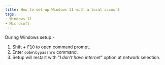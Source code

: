 ```yaml
---
title: How to set up Windows 11 with a local account
tags:
- Windows 11
- Microsoft
---
```

During Windows setup:-

1. <kdb>Shift</kbd> + <kbd>F10</kbd> to open command prompt.
2. Enter `oobe\bypassnro` command.
3. Setup will restart with "*I don't have internet*" option at network selection.
